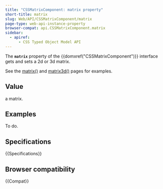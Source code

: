 ```yaml
---
title: "CSSMatrixComponent: matrix property"
short-title: matrix
slug: Web/API/CSSMatrixComponent/matrix
page-type: web-api-instance-property
browser-compat: api.CSSMatrixComponent.matrix
sidebar:
  - apiref:
      - CSS Typed Object Model API
---
```


The **`matrix`** property of the
{{domxref("CSSMatrixComponent")}} interface gets and sets a 2d or 3d matrix.

See the [matrix()](/en-US/docs/Web/CSS/transform-function/matrix) and [matrix3d()](/en-US/docs/Web/CSS/transform-function/matrix3d) pages for
examples.

## Value

a matrix.

## Examples

To do.

## Specifications

{{Specifications}}

## Browser compatibility

{{Compat}}
